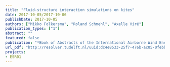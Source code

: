 ```yaml
---
title: "Fluid-structure interaction simulations on kites"
date: 2017-10-05/2017-10-06
publishDate: 2017-10-05
authors: ["Mikko Folkersma", "Roland Schmehl", "Axelle Viré"]
publication_types: ["1"]
abstract: ""
featured: false
publication: "*Book of Abstracts of the International Airborne Wind Energy Conference (AWEC 2017)*"
url_pdf: "http://resolver.tudelft.nl/uuid:dc4e8533-25f7-476b-ac05-0febbfa7cca6"
projects:
- ESR01
---
```


